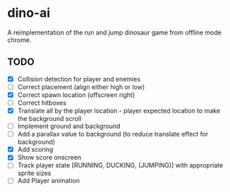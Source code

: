 # dino-ai

A reimplementation of the run and jump dinosaur game from offline mode chrome.

## TODO

- [x] Collision detection for player and enemies
- [ ] Correct placement (align either high or low)
- [x] Correct spawn location (offscreen right)
- [ ] Correct hitboxes
- [x] Translate all by the player location - player expected location to make the background scroll
- [ ] Implement ground and background
- [ ] Add a parallax value to background (to reduce translate effect for background)
- [x] Add scoring
- [x] Show score onscreen
- [ ] Track player state [RUNNING, DUCKING, (JUMPING)] with appropriate sprite sizes
- [ ] Add Player animation
